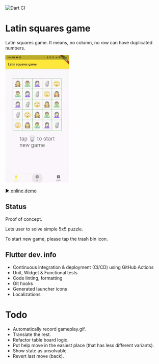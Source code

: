 ![Dart CI](https://github.com/bobagold/latin_squares_game/workflows/Dart%20CI/badge.svg)

# Latin squares game

Latin squares game.
It means, no column, no row can have duplicated numbers.

[<img src="assets/gameplay.gif" width="200" />](example)

[▶️ online demo](https://dartpad.dev/71b93e18f9d72479d85cd07ce8f99e48)

## Status

Proof of concept.

Lets user to solve simple 5x5 puzzle.

To start new game, please tap the trash bin icon.

## Flutter dev. info

* Continuous integration & deployment (CI/CD) using GitHub Actions
* Unit, Widget & Functional tests
* Code linting, formatting
* Git hooks
* Generated launcher icons
* Localizations

# Todo

* Automatically record gameplay.gif.
* Translate the rest.
* Refactor table board logic.
* Put help move in the easiest place (that has less different variants).
* Show state as unsolvable.
* Revert last move (back).
